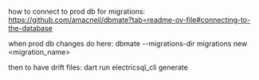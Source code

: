 how to connect to prod db for migrations:
https://github.com/amacneil/dbmate?tab=readme-ov-file#connecting-to-the-database

when prod db changes do here:
dbmate --migrations-dir migrations new <migration_name>

then to have drift files:
dart run electricsql_cli generate
